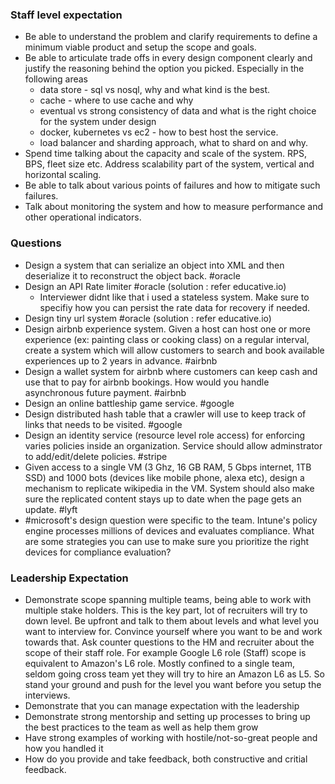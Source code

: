 ### Staff level expectation 
* Be able to understand the problem and clarify requirements to define a minimum viable product and setup the scope and goals.
* Be able to articulate trade offs in every design component clearly and justify the reasoning behind the option you picked. Especially in the following areas
    * data store - sql vs nosql, why and what kind is the best. 
    * cache - where to use cache and why
    * eventual vs strong consistency of data and what is the right choice for the system under design 
    * docker, kubernetes vs ec2 - how to best host the service. 
    * load balancer and sharding approach, what to shard on and why. 
* Spend time talking about the capacity and scale of the system. RPS, BPS, fleet size etc. Address scalability part of the system, vertical and horizontal scaling.
* Be able to talk about various points of failures and how to mitigate such failures.
* Talk about monitoring the system and how to measure performance and other operational indicators. 
### Questions
* Design a system that can serialize an object into XML and then deserialize it to reconstruct the object back. #oracle
* Design an API Rate limiter #oracle  (solution : refer educative.io)
    * Interviewer didnt like that i used a stateless system. Make sure to specifiy how you can persist the rate data for recovery if needed. 
* Design tiny url system #oracle (solution : refer educative.io) 
* Design airbnb experience system. Given a host can host one or more experience (ex: painting class or cooking class) on a regular interval, create a system which will allow customers to search and book available experiences up to 2 years in advance. #airbnb
* Design a wallet system for airbnb where customers can keep cash and use that to pay for airbnb bookings. How would you handle asynchronous future payment. #airbnb 
* Design an online battleship game service. #google
* Design distributed hash table that a crawler will use to keep track of links that needs to be visited. #google
* Design an identity service (resource level role access) for enforcing varies policies inside an organization. Service should allow adminstrator to add/edit/delete policies. #stripe 
* Given access to a single VM (3 Ghz, 16 GB RAM, 5 Gbps internet, 1TB SSD) and 1000 bots (devices like mobile phone, alexa etc), design a mechanism to replicate wikipedia in the VM. System should also make sure the replicated content stays up to date when the page gets an update. #lyft 
* #microsoft's design question were specific to the team. Intune's policy engine processes millions of devices and evaluates compliance. What are some strategies you can use to make sure you prioritize the right devices for compliance evaluation? 

### Leadership Expectation
* Demonstrate scope spanning multiple teams, being able to work with multiple stake holders. This is the key part, lot of recruiters will try to down level. Be upfront and talk to them about levels and what level you want to interview for. Convince yourself where you want to be and work towards that. Ask counter questions to the HM and recruiter about the scope of their staff role. For example Google L6 role (Staff) scope is equivalent to Amazon's L6 role. Mostly confined to a single team, seldom going cross team yet they will try to hire an Amazon L6 as L5. So stand your ground and push for the level you want before you setup the interviews. 
* Demonstrate that you can manage expectation with the leadership
* Demonstrate strong mentorship and setting up processes to bring up the best practices to the team as well as help them grow
* Have strong examples of working with hostile/not-so-great people and how you handled it
* How do you provide and take feedback, both constructive and critial feedback. 
